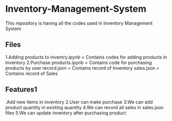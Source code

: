 # Inventory-Management-System
This repository is having all the codes used in Inventory Management System
## Files
1.Adding products to inventry.ipynb = Contains codes for adding products in Inventory 2.Purchase products.ipynb = Contains code for purchasing products by user
record.json = Contains record of Inventory
sales.json = Contains record of Sales
## Features1
.Add new items in inventory
2.User can make purchase
3.We can add product quantity in existing quantity
4.We can record all sales in sales.json files
5.We can update inventory after purchasing product
